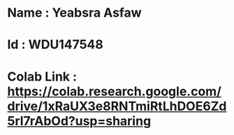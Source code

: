 # Name : Yeabsra Asfaw
 # Id : WDU147548
 # Colab Link : https://colab.research.google.com/drive/1xRaUX3e8RNTmiRtLhDOE6Zd5rl7rAbOd?usp=sharing